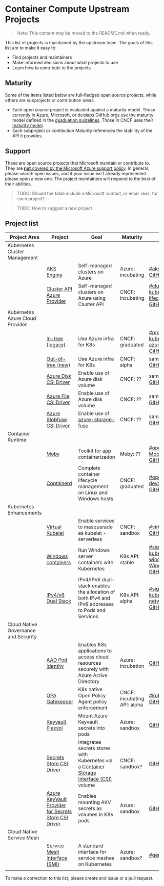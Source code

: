 # Container Compute Upstream Projects

> Note: This content may be moved to the README.md when ready.

This list of projects is maintained by the upstream team. The goals of this list are to make it easy to:

* Find projects and maintainers
* Make informed decisions about what projects to use
* Learn how to contribute to the projects

## Maturity

Some of the items listed below are full-fledged open source projects, while others are subprojects or contribution areas.

* Each open source project is evaluated against a maturity model. Those currently in Azure, Microsoft, or deislabs GitHub orgs use the maturity model defined in the [guaduation guidelines](process/graduation_guidelines.md). Those in CNCF uses their [maturity model](https://github.com/cncf/toc/blob/master/process/graduation_criteria.adoc).
* Each subproject or contibution Maturity references the stability of the API it provides.

## Support

These are open source projects that Microsoft maintain or contribute to. They are [**not** covered by the Microsoft Azure support policy](https://support.microsoft.com/en-us/help/2941892/support-for-linux-and-open-source-technology-in-azure). In general, please search open issues, and if your issue isn't already represented please open a new one. The project maintainers will respond to the best of their abilities.

> TODO: Should the table include a Microsoft contact, or email alias, for each project?

> TODO: How to suggest a new project

## Project list

| Project Area | Project | Goal | Maturity | Communication |
|---|---|---|---|---|
| Kubernetes Cluster Management |  |  |  |  |
|  | [AKS Engine](https://github.com/Azure/aks-engine) | Self-managed clusters on Azure | Azure: incubating | [#aks-engine-users](https://kubernetes.slack.com/archives/CU3N85WJK) <br> [GitHub issues](https://github.com/Azure/aks-engine/issues) |
|  | [Cluster API Azure Provider](https://sigs.k8s.io/cluster-api-provider-azure) | Self-managed clusters on Azure using Cluster API | CNCF: incubating | [#cluster-api-azure](https://kubernetes.slack.com/archives/CEX9HENG7) <br> [kubernetes-sig-cluster-lifecycle@googlegroups.com](https://groups.google.com/forum/#!forum/kubernetes-sig-cluster-lifecycle) <br> [GitHub issues](https://github.com/kubernetes-sigs/cluster-api-provider-azure/issues) |
| Kubernetes Azure Cloud Provider |  |  |  |  |
|  | [In-tree (legacy)](https://github.com/kubernetes/kubernetes/tree/master/staging/src/k8s.io/legacy-cloud-providers/azure) | Use Azure infra for K8s | CNCF: graduated | [#provider-azure](https://kubernetes.slack.com/archives/C5HJXTT9Q) <br> [kubernetes-provider-azure@googlegroups.com](https://groups.google.com/forum/#!forum/kubernetes-provider-azure) <br> [GitHub issues](https://github.com/kubernetes/kubernetes/issues?q=is%3Aissue+is%3Aopen+label%3Aarea%2Fprovider%2Fazure+) |
|   | [Out-of-tree (new)](https://sigs.k8s.io/cloud-provider-azure) | Use Azure infra for K8s | CNCF: alpha | same slack and email <br> [GitHub issues](https://github.com/kubernetes-sigs/cloud-provider-azure/issues) |
|   | [Azure Disk CSI Driver](https://sigs.k8s.io/azuredisk-csi-driver) | Enable use of Azure disk volume | CNCF: ?? | same slack and email <br> [GitHub issues](https://github.com/kubernetes-sigs/azuredisk-csi-driver/issues)  |
|   | [Azure File CSI Driver](https://sigs.k8s.io/azurefile-csi-driver) | Enable use of Azure disk volume | CNCF: ?? | same slack and email <br> [GitHub issues](https://sigs.k8s.io/azurefile-csi-driver/issues) |
|   | [Azure Blobfuse CSI Driver](https://sigs.k8s.io/blobfuse-csi-driver) | Enable use of [azure-storage-fuse](https://github.com/Azure/azure-storage-fuse) | CNCF: ?? | same slack and email <br> [GitHub issues](https://github.com/kubernetes-sigs/blobfuse-csi-driver/issues) |
| Container Runtime |  |  |  |  |
|  | [Moby](https://github.com/moby/moby) | Toolkit for app containerization | Moby: ?? | [#opencontainers](https://opencontainers.slack.com/archives/C0LQVA03W) <br> [Moby Forums](https://forums.mobyproject.org/) <br> [GitHub issues](https://github.com/moby/moby/issues) |
|  | [Containerd](https://github.com/containerd/containerd) | Complete container lifecycle management on Linux and Windows hosts | CNCF: graduated | [#opencontainers](https://opencontainers.slack.com/archives/C0LQVA03W) <br> [dev@opencontainers.org](https://groups.google.com/a/opencontainers.org/forum/#!forum/dev) <br> [GitHub issues](https://github.com/containerd/containerd/issues) |
| Kubernetes Enhancements |  |  |  |  |
|  | [Virtual Kubelet](https://github.com/virtual-kubelet/virtual-kubelet/) | Enable services to masquerade as kubelet - serverless | CNCF: sandbox | [#virtual-kubelet](https://kubernetes.slack.com/archives/C8YU1QP8W) <br> [GitHub issues](https://github.com/virtual-kubelet/virtual-kubelet/issues) |
|  | [Windows containers](https://kubernetes.io/docs/setup/production-environment/windows/intro-windows-in-kubernetes/) | Run Windows server containers with Kubernetes | K8s API: stable | [#sig-windows](https://kubernetes.slack.com/archives/C0SJ4AFB7) <br> [kubernetes-sig-windows@googlegroups.com](https://groups.google.com/forum/#!forum/kubernetes-sig-windows) <br> [Windows Community Forum](https://discuss.kubernetes.io/c/general-discussions/windows) <br> [GitHub issues](https://github.com/kubernetes/kubernetes/issues?q=is%3Aissue+is%3Aopen+label%3Asig%2Fwindows+) |
|  | [IPv4/v6 Dual Stack](https://kubernetes.io/docs/concepts/services-networking/dual-stack/) | IPv4/IPv6 dual-stack enables the allocation of both IPv4 and IPv6 addresses to Pods and Services. | K8s API: alpha | [#sig-network](https://kubernetes.slack.com/archives/C09QYUH5W) <br> [kubernetes-sig-network@googlegroups.com](https://groups.google.com/forum/#!forum/kubernetes-sig-network) <br> [GitHub issues](https://github.com/kubernetes/kubernetes/labels/area%2Fipv6) |
| Cloud Native Governance and Security |  |  |  |  |
|  | [AAD Pod Identity](https://github.com/Azure/aad-pod-identity) | Enables K8s applications to access cloud resources securely with Azure Active Directory | Azure: incubation | [GitHub issues](https://github.com/Azure/aad-pod-identity/issues) |
|  | [OPA Gatekeeper](https://github.com/open-policy-agent/gatekeeper) | K8s native Open Policy Agent policy enforcement | CNCF: incubating <br> API: alpha | [#kubernetes-policy](https://openpolicyagent.slack.com/archives/CDTN970AX) <br> [GitHub issues](https://github.com/open-policy-agent/gatekeeper/issues) |
|  | [Keyvault Flexvol](https://github.com/Azure/kubernetes-keyvault-flexvol) | Mount Azure Keyvault secrets into pods | Azure: sandbox | [GitHub issues](https://github.com/Azure/kubernetes-keyvault-flexvol/issues) |
|  | [Secrets Store CSI Driver](http://sigs.k8s.io/secrets-store-csi-driver) | Integrates secrets stores with Kubernetes via a [Container Storage Interface (CSI)](https://kubernetes-csi.github.io/docs/) volume | CNCF: sandbox? | [GitHub issues](https://github.com/kubernetes-sigs/secrets-store-csi-driver/issues) |
|  | [Azure KeyVault Provider for Secrets Store CSI Driver](https://github.com/Azure/secrets-store-csi-driver-provider-azure) | Enables mounting AKV secrets as volumes in K8s pods | Azure: sandbox | [GitHub issues](https://github.com/Azure/secrets-store-csi-driver-provider-azure/issues) |
| Cloud Native Service Mesh |  |  |  |  |
|  | [Service Mesh Interface (SMI)](https://smi-spec.io/) | A standard interface for service meshes on Kubernetes | Azure: sandbox? | [#general](https://smi-spec.slack.com/archives/CJJF5M5NK) |
|  |  |  |  |  |

To make a correction to this list, please create and issue or a pull request.
